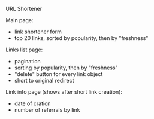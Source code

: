 URL Shortener

Main page:
- link shortener form
- top 20 links, sorted by popularity, then by "freshness"

Links list page:
- pagination
- sorting by popularity, then by "freshness"
- "delete" button for every link object
- short to original redirect

Link info page (shows after short link creation):
- date of cration
- number of referrals by link
